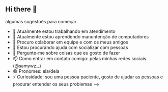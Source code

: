 ## Hi there 👋

algumas sugestoẽs para começar

- 🔭 Atualmente estou trabalhando em atendimento
- 🌱 Atualmente estou aprendendo manuntenção de computadores
- 👯 Procuro colaborar em equipe e com os meus amigos
- 🤔 Estou procurando ajuda com socializar com pessoas
- 💬 Pergunte-me sobre coisas que eu gosto de fazer
- 📫 Como entrar em contato comigo: pelas minhas redes sociais (@samywz._)
- 😄 Pronomes: ela/dela
- ⚡ Curiosidade: sou uma pessoa paciente, gosto de ajudar as pessoas e procurar entender os seus problemas
-->
